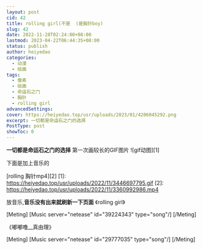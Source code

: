 ```yaml
---
layout: post
cid: 42
title: rolling girl(不是  (是胸针boy)
slug: 42
date: 2022-11-28T02:24:00+08:00
lastmod: 2023-04-22T06:44:35+08:00
status: publish
author: heiyedao
categories: 
  - 动漫
  - 绘画
tags: 
  - 像素
  - 绘画
  - 命运石之门
  - 胸针
  - rolling girl
advancedSettings: 
cover: https://heiyedao.top/usr/uploads/2023/01/4206045292.png
excerpt: 一切都是命运石之门的选择
PostType: post
showToc: 0
---
```



**一切都是命运石之门的选择**
第一次画较长的GIF图片
![gif动图][1]

下面是加上音乐的

[rolling 胸针mp4][2]
  [1]: https://heiyedao.top/usr/uploads/2022/11/3446697795.gif
  [2]: https://heiyedao.top/usr/uploads/2022/11/3360992986.mp4

放音乐,**音乐没有出来就刷新一下页面**
《rolling girl》

[Meting]
[Music server="netease" id="39224343" type="song"/]
[/Meting]

《嘟嘟噜__真由理》

[Meting]
[Music server="netease" id="29777035" type="song"/]
[/Meting]


